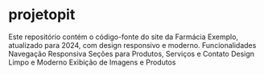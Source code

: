 # projetopit
Este repositório contém o código-fonte do site da Farmácia Exemplo, atualizado para 2024, com design responsivo e moderno.  Funcionalidades Navegação Responsiva Seções para Produtos, Serviços e Contato Design Limpo e Moderno Exibição de Imagens e Produtos
